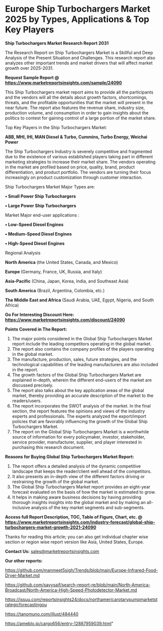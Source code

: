 # Europe Ship Turbochargers Market 2025 by Types, Applications & Top Key Players

<strong>Ship Turbochargers Market Research Report 2031</strong>

The Research Report on Ship Turbochargers Market is a Skillful and Deep Analysis of the Present Situation and Challenges. This research report also analyzes other important trends and market drivers that will affect market growth over 2025-2031.

<strong>Request Sample Report @ <a href=https://www.marketreportsinsights.com/sample/24090>https://www.marketreportsinsights.com/sample/24090</a></strong>

This Ship Turbochargers market report aims to provide all the participants and the vendors will all the details about growth factors, shortcomings, threats, and the profitable opportunities that the market will present in the near future. The report also features the revenue share, industry size, production volume, and consumption in order to gain insights about the politics to contest for gaining control of a large portion of the market share.

Top Key Players in the Ship Turbochargers Market:

<strong>ABB, MHI, IHI, MAN Diesel & Turbo, Cummins, Turbo Energy, Weichai Power</strong>

The Ship Turbochargers Industry is severely competitive and fragmented due to the existence of various established players taking part in different marketing strategies to increase their market share. The vendors operating in the market are profiled based on price, quality, brand, product differentiation, and product portfolio. The vendors are turning their focus increasingly on product customization through customer interaction.

Ship Turbochargers Market Major Types are:

<strong>• Small Power Ship Turbochargers

• Large Power Ship Turbochargers</strong>

Market Major end-user applications :

<strong>• Low-Speed Diesel Engines

• Medium-Speed Diesel Engines

• High-Speed Diesel Engines</strong>

Regional Analysis

</u><strong><b>North America</b></strong> (the United States, Canada, and Mexico)

<strong><b>Europe </b></strong>(Germany, France, UK, Russia, and Italy)

<strong><b>Asia-Pacific</b></strong> (China, Japan, Korea, India, and Southeast Asia)

<strong><b>South America</b></strong> (Brazil, Argentina, Colombia, etc.)

<strong><b>The Middle East and Africa</b></strong> (Saudi Arabia, UAE, Egypt, Nigeria, and South Africa)

<strong>Go For Interesting Discount Here: <a href=https://www.marketreportsinsights.com/discount/24090>https://www.marketreportsinsights.com/discount/24090</a></strong>

<strong>Points Covered in The Report:</strong>
<ol>
  <li>The major points considered in the Global Ship Turbochargers Market report include the leading competitors operating in the global market.</li>
  <li>The report also contains the company profiles of the players operating in the global market.</li>
  <li>The manufacture, production, sales, future strategies, and the technological capabilities of the leading manufacturers are also included in the report.</li>
  <li>The growth factors of the Global Ship Turbochargers Market are explained in-depth, wherein the different end-users of the market are discussed precisely.</li>
  <li>The report also talks about the key application areas of the global market, thereby providing an accurate description of the market to the readers/users.</li>
  <li>The report incorporates the SWOT analysis of the market. In the final section, the report features the opinions and views of the industry experts and professionals. The experts analyzed the export/import policies that are favorably influencing the growth of the Global Ship Turbochargers Market.</li>
  <li>The report on the Global Ship Turbochargers Market is a worthwhile source of information for every policymaker, investor, stakeholder, service provider, manufacturer, supplier, and player interested in purchasing this research document.</li>
</ol>
<strong>Reasons for Buying Global Ship Turbochargers Market Report:</strong>

<ol>
  <li>The report offers a detailed analysis of the dynamic competitive landscape that keeps the reader/client well ahead of the competitors.</li>
  <li>It also presents an in-depth view of the different factors driving or restraining the growth of the global market.</li>
  <li>The Global Ship Turbochargers Market report provides an eight-year forecast evaluated on the basis of how the market is estimated to grow.</li>
  <li>It helps in making aware business decisions by having providing thorough insights insights into the global market and by making an all-inclusive analysis of the key market segments and sub-segments.</li>
</ol>
<strong>Access full Report Description, TOC, Table of Figure, Chart, etc. @ <a href=https://www.marketreportsinsights.com/industry-forecast/global-ship-turbochargers-market-growth-2021-24090>https://www.marketreportsinsights.com/industry-forecast/global-ship-turbochargers-market-growth-2021-24090</a></strong>


Thanks for reading this article; you can also get individual chapter wise section or region wise report version like Asia, United States, Europe.

<strong>Contact Us:</strong>
sales@marketreportsinsights.com

<strong>Our other reports:</strong>

<a href=https://github.com/manmeet5sigh/Trends/blob/main/Europe-Infrared-Food-Dryer-Market.md>https://github.com/manmeet5sigh/Trends/blob/main/Europe-Infrared-Food-Dryer-Market.md</a>

<a href=https://github.com/sayysaif/search-report-re/blob/main/North-America-Broadcast/North-America-High-Speed-Photodetector-Market.md>https://github.com/sayysaif/search-report-re/blob/main/North-America-Broadcast/North-America-High-Speed-Photodetector-Market.md</a>

<a href=https://issuu.com/reportsinsights24/docs/northamericarotarypumpmarketstrategicforecastingou>https://issuu.com/reportsinsights24/docs/northamericarotarypumpmarketstrategicforecastingou</a>

<a href=https://tanomuno.com/illust/484440>https://tanomuno.com/illust/484440</a>

<a href=https://ameblo.jp/cargo656/entry-12887959039.html>https://ameblo.jp/cargo656/entry-12887959039.html</a>"
